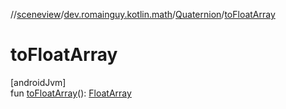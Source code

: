 //[sceneview](../../../index.md)/[dev.romainguy.kotlin.math](../index.md)/[Quaternion](index.md)/[toFloatArray](to-float-array.md)

# toFloatArray

[androidJvm]\
fun [toFloatArray](to-float-array.md)(): [FloatArray](https://kotlinlang.org/api/latest/jvm/stdlib/kotlin/-float-array/index.html)
